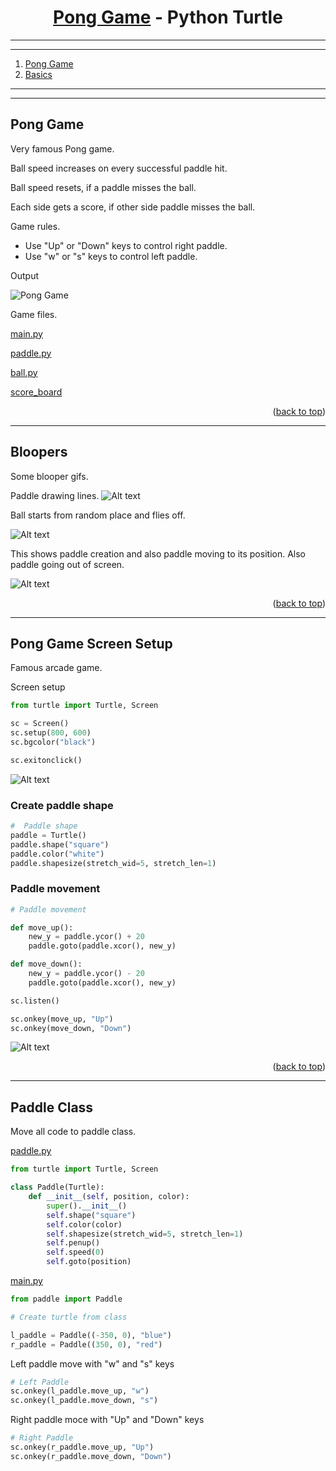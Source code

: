 
<a name="readme-top"></a>


<div align="center">
<!-- Title: -->
<h1><a href="https://github.com/skthati/Pong_Arcade_Game/">Pong Game</a> - Python Turtle </h1>
</div>

<!-- Table of contents -->
<hr>
<hr>
<ol>
    <li><a href="#pong-game">Pong Game</a></li>
    <li><a href="#basics">Basics</a> </li>
</ol>
<hr>
<hr>


 <!--Pong Game  -->
## Pong Game <a name="pong-game"></a>
Very famous Pong game.

Ball speed increases on every successful paddle hit.

Ball speed resets, if a paddle misses the ball.

Each side gets a score, if other side paddle misses the ball.

Game rules.

* Use "Up" or "Down" keys to control right paddle.
* Use "w" or "s" keys to control left paddle.


Output

![Pong Game ](images/working_pong_game.gif)

Game files.

[main.py](main.py)

[paddle.py](paddle.py)

[ball.py](paddle.py)

[score_board](score_board.py)


<p align="right">(<a href="#readme-top">back to top</a>)</p>
<hr>  

<!-- Bloopers   -->
## Bloopers <a name="bloopers"></a>
Some blooper gifs.

Paddle drawing lines.
![Alt text](Not%20working/Images/moving_paddle.gif)

Ball starts from random place and flies off.

![Alt text](images/ball_movement.gif)

This shows paddle creation and also paddle moving to its position. Also paddle going out of screen.

![Alt text](images/paddle_movement.gif)


<p align="right">(<a href="#readme-top">back to top</a>)</p>
<hr>  


<!-- Pong Game -->
## Pong Game Screen Setup <a name="pong_game_screen"></a>
Famous arcade game.

Screen setup
```Python
from turtle import Turtle, Screen

sc = Screen()
sc.setup(800, 600)
sc.bgcolor("black")

sc.exitonclick()
```

![Alt text](images/paddle.png)

### Create paddle shape

```Python
#  Paddle shape
paddle = Turtle()
paddle.shape("square")
paddle.color("white")
paddle.shapesize(stretch_wid=5, stretch_len=1)
```

### Paddle movement

```Python
# Paddle movement

def move_up():
    new_y = paddle.ycor() + 20
    paddle.goto(paddle.xcor(), new_y)

def move_down():
    new_y = paddle.ycor() - 20
    paddle.goto(paddle.xcor(), new_y)

sc.listen()

sc.onkey(move_up, "Up")
sc.onkey(move_down, "Down")
```
![Alt text](images/paddle_movement.gif)

    
<p align="right">(<a href="#readme-top">back to top</a>)</p>
<hr>  

## Paddle Class <a name="paddle_class"></a>
Move all code to paddle class.


[paddle.py](paddle.py)

```Python
from turtle import Turtle, Screen

class Paddle(Turtle):
    def __init__(self, position, color):
        super().__init__()
        self.shape("square")
        self.color(color)
        self.shapesize(stretch_wid=5, stretch_len=1)
        self.penup()
        self.speed(0)
        self.goto(position)
```

[main.py](main.py)

```Python
from paddle import Paddle

# Create turtle from class

l_paddle = Paddle((-350, 0), "blue")
r_paddle = Paddle((350, 0), "red")
```

Left paddle move with "w" and "s" keys

```Python
# Left Paddle
sc.onkey(l_paddle.move_up, "w")
sc.onkey(l_paddle.move_down, "s")
```

Right paddle moce with "Up" and "Down" keys

```Python
# Right Paddle
sc.onkey(r_paddle.move_up, "Up")
sc.onkey(r_paddle.move_down, "Down")
```


<!-- 

Test1  
## Test <a name="test"></a>
Test Test

1. Code
    ```Python
    sc.onkey(key="Up", fun=up_move)
    sc.onkey(key="Right", fun=right_move)
    sc.onkey(key="Left", fun=left_move)
    sc.onkey(key="Down", fun=down_move)
    ```

2. Output

    ![Alt text](images/snake_working.gif)

<p align="right">(<a href="#readme-top">back to top</a>)</p>
<hr>  


-->

 
